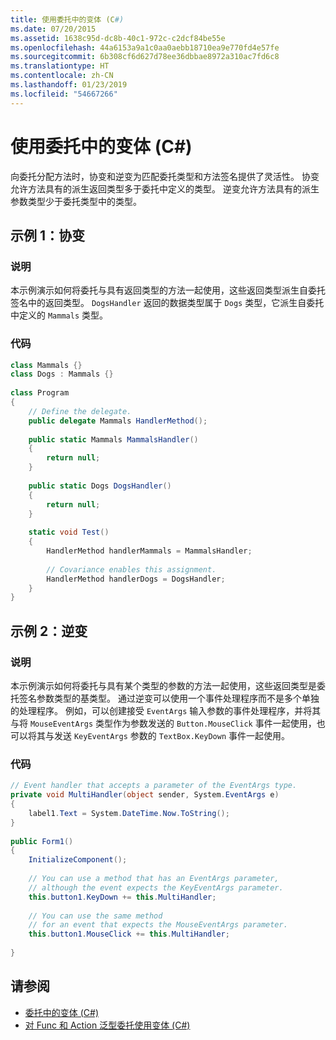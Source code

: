 ```yaml
---
title: 使用委托中的变体 (C#)
ms.date: 07/20/2015
ms.assetid: 1638c95d-dc8b-40c1-972c-c2dcf84be55e
ms.openlocfilehash: 44a6153a9a1c0aa0aebb18710ea9e770fd4e57fe
ms.sourcegitcommit: 6b308cf6d627d78ee36dbbae8972a310ac7fd6c8
ms.translationtype: HT
ms.contentlocale: zh-CN
ms.lasthandoff: 01/23/2019
ms.locfileid: "54667266"
---
```

# <a name="using-variance-in-delegates-c"></a>使用委托中的变体 (C#)
向委托分配方法时，协变和逆变为匹配委托类型和方法签名提供了灵活性。 协变允许方法具有的派生返回类型多于委托中定义的类型。 逆变允许方法具有的派生参数类型少于委托类型中的类型。  
  
## <a name="example-1-covariance"></a>示例 1：协变  
  
### <a name="description"></a>说明  
 本示例演示如何将委托与具有返回类型的方法一起使用，这些返回类型派生自委托签名中的返回类型。 `DogsHandler` 返回的数据类型属于 `Dogs` 类型，它派生自委托中定义的 `Mammals` 类型。  
  
### <a name="code"></a>代码  
  
```csharp  
class Mammals {}  
class Dogs : Mammals {}  
  
class Program  
{  
    // Define the delegate.  
    public delegate Mammals HandlerMethod();  
  
    public static Mammals MammalsHandler()  
    {  
        return null;  
    }  
  
    public static Dogs DogsHandler()  
    {  
        return null;  
    }  
  
    static void Test()  
    {  
        HandlerMethod handlerMammals = MammalsHandler;  
  
        // Covariance enables this assignment.  
        HandlerMethod handlerDogs = DogsHandler;  
    }  
}  
```  
  
## <a name="example-2-contravariance"></a>示例 2：逆变  
  
### <a name="description"></a>说明  
 本示例演示如何将委托与具有某个类型的参数的方法一起使用，这些返回类型是委托签名参数类型的基类型。 通过逆变可以使用一个事件处理程序而不是多个单独的处理程序。 例如，可以创建接受 `EventArgs` 输入参数的事件处理程序，并将其与将 `MouseEventArgs` 类型作为参数发送的 `Button.MouseClick` 事件一起使用，也可以将其与发送 `KeyEventArgs` 参数的 `TextBox.KeyDown` 事件一起使用。  
  
### <a name="code"></a>代码  
  
```csharp  
// Event handler that accepts a parameter of the EventArgs type.  
private void MultiHandler(object sender, System.EventArgs e)  
{  
    label1.Text = System.DateTime.Now.ToString();  
}  
  
public Form1()  
{  
    InitializeComponent();  
  
    // You can use a method that has an EventArgs parameter,  
    // although the event expects the KeyEventArgs parameter.  
    this.button1.KeyDown += this.MultiHandler;  
  
    // You can use the same method   
    // for an event that expects the MouseEventArgs parameter.  
    this.button1.MouseClick += this.MultiHandler;  
  
}  
```  
  
## <a name="see-also"></a>请参阅

- [委托中的变体 (C#)](../../../../csharp/programming-guide/concepts/covariance-contravariance/variance-in-delegates.md)
- [对 Func 和 Action 泛型委托使用变体 (C#)](../../../../csharp/programming-guide/concepts/covariance-contravariance/using-variance-for-func-and-action-generic-delegates.md)
